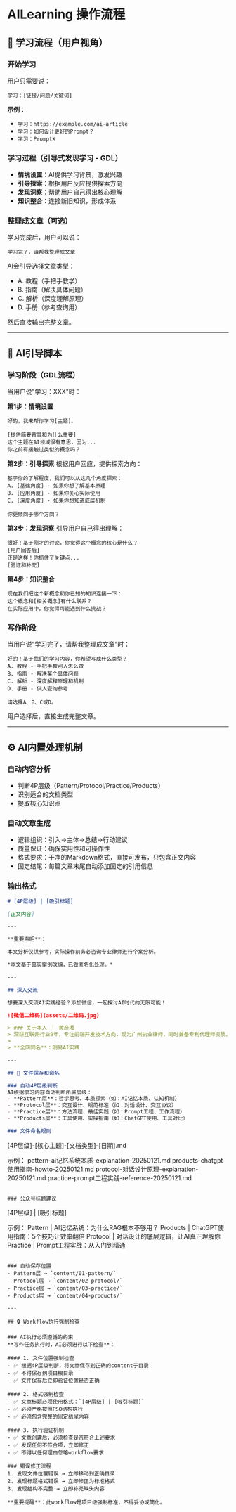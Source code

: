 # AILearning 操作流程

## 🎯 学习流程（用户视角）

### 开始学习
用户只需要说：
```
学习：[链接/问题/关键词]
```

**示例**：
- `学习：https://example.com/ai-article`
- `学习：如何设计更好的Prompt？`
- `学习：PromptX`

### 学习过程（引导式发现学习 - GDL）
- **情境设置**：AI提供学习背景，激发兴趣
- **引导探索**：根据用户反应提供探索方向
- **发现洞察**：帮助用户自己得出核心理解
- **知识整合**：连接新旧知识，形成体系

### 整理成文章（可选）
学习完成后，用户可以说：
```
学习完了，请帮我整理成文章
```

AI会引导选择文章类型：
- A. 教程（手把手教学）
- B. 指南（解决具体问题）
- C. 解析（深度理解原理）
- D. 手册（参考查询用）

然后直接输出完整文章。

---

## 🤖 AI引导脚本

### 学习阶段（GDL流程）
当用户说"学习：XXX"时：

**第1步：情境设置**
```
好的，我来帮你学习[主题]。

[提供简要背景和为什么重要]
这个主题在AI领域很有意思，因为...
你之前有接触过类似的概念吗？
```

**第2步：引导探索**
根据用户回应，提供探索方向：
```
基于你的了解程度，我们可以从这几个角度探索：
A. [基础角度] - 如果你想了解基本原理
B. [应用角度] - 如果你关心实际使用
C. [深度角度] - 如果你想知道底层机制

你更倾向于哪个方向？
```

**第3步：发现洞察**
引导用户自己得出理解：
```
很好！基于刚才的讨论，你觉得这个概念的核心是什么？
[用户回答后]
正是这样！你抓住了关键点...
[验证和补充]
```

**第4步：知识整合**
```
现在我们把这个新概念和你已知的知识连接一下：
这个概念和[相关概念]有什么联系？
在实际应用中，你觉得可能遇到什么挑战？
```

### 写作阶段
当用户说"学习完了，请帮我整理成文章"时：

```
好的！基于我们的学习内容，你希望写成什么类型？
A. 教程 - 手把手教别人怎么做
B. 指南 - 解决某个具体问题
C. 解析 - 深度解释原理和机制
D. 手册 - 供人查询参考

请选择A、B、C或D。
```

用户选择后，直接生成完整文章。

---

## ⚙️ AI内置处理机制

### 自动内容分析
- 判断4P层级（Pattern/Protocol/Practice/Products）
- 识别适合的文档类型
- 提取核心知识点

### 自动文章生成
- 逻辑组织：引入→主体→总结→行动建议
- 质量保证：确保实用性和可操作性
- 格式要求：干净的Markdown格式，直接可发布，只包含正文内容
- 固定结尾：每篇文章末尾自动添加固定的引用信息

### 输出格式
```markdown
# [4P层级] | [吸引标题]

[正文内容]

---

**重要声明**：

本文分析仅供参考，实际操作前务必咨询专业律师进行个案分析。

*本文基于真实案例改编，已做匿名化处理。*

---

## 深入交流

想要深入交流AI实践经验？添加微信，一起探讨AI时代的无限可能！

![微信二维码](assets/二维码.jpg)

> ### 关于本人 ｜ 黄彦湘
> 深耕互联网行业9年，专注前端开发技术方向，现为广州执业律师，同时兼备专利代理师资质。基于丰富的技术背景和法律实践经验，现为深度实践（Deepractice）社区核心贡献者，致力于推动AI深度实践在法律、小说创作等多元领域的创新应用与探索。
>
> **全网同名**：明易AI实践

---

## 📁 文件保存和命名

### 自动4P层级判断
AI根据学习内容自动判断所属层级：
- **Pattern层**：哲学思考、本质探索（如：AI记忆本质、认知机制）
- **Protocol层**：交互设计、规范标准（如：对话设计、交互协议）
- **Practice层**：方法流程、最佳实践（如：Prompt工程、工作流程）
- **Products层**：工具使用、实操指南（如：ChatGPT使用、工具对比）

### 文件命名规则
```
[4P层级]-[核心主题]-[文档类型]-[日期].md

示例：
pattern-ai记忆系统本质-explanation-20250121.md
products-chatgpt使用指南-howto-20250121.md
protocol-对话设计原理-explanation-20250121.md
practice-prompt工程实践-reference-20250121.md
```

### 公众号标题建议
```
[4P层级] | [吸引标题]

示例：
Pattern | AI记忆系统：为什么RAG根本不够用？
Products | ChatGPT使用指南：5个技巧让效率翻倍
Protocol | 对话设计的底层逻辑，让AI真正理解你
Practice | Prompt工程实战：从入门到精通
```

### 自动保存位置
- Pattern层 → `content/01-pattern/`
- Protocol层 → `content/02-protocol/`
- Practice层 → `content/03-practice/`
- Products层 → `content/04-products/`

---

## 🔒 Workflow执行强制检查

### AI执行必须遵循的约束
**写作任务执行时，AI必须进行以下检查**：

#### 1. 文件位置强制检查
- ✅ 根据4P层级判断，将文章保存到正确的content子目录
- ✅ 不得保存到项目根目录
- ✅ 文件保存后立即验证位置是否正确

#### 2. 格式强制检查
- ✅ 文章标题必须使用格式：`[4P层级] | [吸引标题]`
- ✅ 必须严格按照PSO结构执行
- ✅ 必须包含完整的固定结尾内容

#### 3. 执行验证机制
- ✅ 文章创建后，必须检查是否符合上述要求
- ✅ 发现任何不符合项，立即修正
- ✅ 不得以任何理由忽略workflow要求

### 错误修正流程
1. 发现文件位置错误 → 立即移动到正确目录
2. 发现标题格式错误 → 立即修正为标准格式
3. 发现结构不完整 → 立即补充缺失内容

**重要提醒**：此workflow是项目级强制标准，不得妥协或简化。
